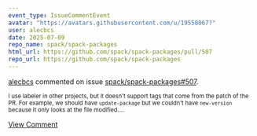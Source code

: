 ```yaml
---
event_type: IssueCommentEvent
avatar: "https://avatars.githubusercontent.com/u/19558067?"
user: alecbcs
date: 2025-07-09
repo_name: spack/spack-packages
html_url: https://github.com/spack/spack-packages/pull/507
repo_url: https://github.com/spack/spack-packages
---
```


<a href='https://github.com/alecbcs' target='_blank'>alecbcs</a> commented on issue <a href='https://github.com/spack/spack-packages/pull/507' target='_blank'>spack/spack-packages#507</a>.

<small>I use labeler in other projects, but it doesn't support tags that come from the patch of the PR. For example, we should have `update-package` but we couldn't have `new-version` because it only looks at the file modified....</small>

<a href='https://github.com/spack/spack-packages/pull/507' target='_blank'>View Comment</a>